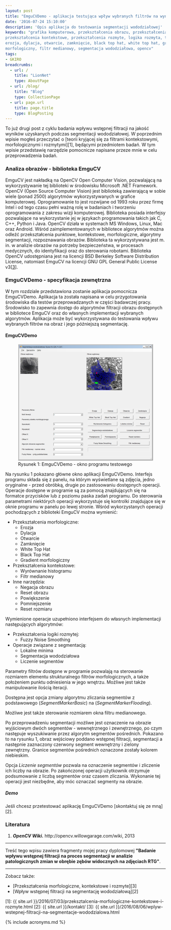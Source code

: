 ```yaml
---
layout: post
title: "EmguCVDemo - aplikacja testująca wpływ wybranych filtrów na wyniki segmentacji wododziałowej"
date: '2016-07-24 15:10:00'
description: 'Opis aplikacja do testowania segmentacji wododziałowej'
keywords: "grafika komputerowa, przekształcenia obrazu, przekształcenia morfologiczne,
przekształcenia kontekstowe, przekształcenia rozmyte, logika rozmyta, translacja,
erozja, dylacja, otwarcie, zamknięcie, black top hat, white top hat, gradient
morfologiczny, filtr medianowy, segmentacja wododziałowa, opencv"
tags:
- GKIRO
breadcrumbs:
  - url: /
    title: "LionNet"
    type: AboutPage
  - url: /blog/
    title: "Blog"
    type: CollectionPage
  - url: page.url
    title: page.title
    type: BlogPosting
---
```


To już drugi post z cyklu badania wpływu wstępnej filtracji na jakość wyników
uzyskanych podczas segmentacji wododziałowej. W poprzednim wpisie mogłeś przeczytać
o [teorii kryjącej się za filtrami kontekstowymi, morfologicznymi i rozmytymi][1], 
będącymi przedmiotem badań. W tym wpisie przedstawię narzędzie pomocnicze
napisane przeze mnie w celu przeprowadzenia badań.


### Analiza obrazów - biblioteka EmguCV

EmguCV jest nakładką na OpenCV Open Computer Vision, pozwalającą na wykorzystywanie
tej biblioteki w środowisku Microsoft .NET Framework. OpenCV (Open Source Computer 
Vision) jest biblioteką zawierającą w sobie wiele (ponad 2500) algorytmów 
wykorzystywanych w grafice komputerowej. Oprogramowanie to jest rozwijane od 
1993 roku przez firmę Intel i od tego czasu pełni ważną rolę w badaniach i 
tworzeniu oprogramowania z zakresu wizji komputerowej. Biblioteka posiada 
interfejsy pozwalające na wykorzystanie jej w językach programowania takich jak 
C, C++, Python i Java. OpenCV działa w systemach MS Windows, Linux, Mac oraz 
Android. Wśród zaimplementowanych w bibliotece algorytmów można odleźć 
przekształcenia punktowe, kontekstowe, morfologiczne, algorytmy segmentacji, 
rozpoznawania obrazów. Biblioteka ta wykorzystywana jest m. in. w analizie obrazów 
na potrzeby bezpieczeństwa, w procesach medycznych, do identyfikacji oraz do 
sterowania robotami. Biblioteka OpenCV udostępniana jest na licencji BSD Berkeley 
Software Distribution License, natomiast EmguCV na licencji GNU GPL General 
Public License v3[[3](#opencv)].

### EmguCVDemo - specyfikacja zewnętrzna

W tym rozdziale przedstawiona zostanie aplikacja pomocnicza EmguCVDemo. Aplikacja 
ta została napisana w celu przygotowania środowiska dla testów przeprowadzanych 
w części badawczej pracy. Środowisko to zapewnia dostęp do algorytmów filtracji 
obrazu dostępnych w bibliotece EmguCV oraz do własnych implementacji wybranych 
algorytmów. Aplikacja może być wykorzystywana do testowania wpływu wybranych 
filtrów na obraz i jego późniejszą segmentację.

#### EmguCVDemo

<figure>
    <img src="/img/gkiro/emgucvdemo.png" alt="EmguCVDemo - okno programu testowego">
    <figcaption>Rysunek 1: EmguCVDemo - okno programu testowego</figcaption>
</figure>

Na rysunku 1 pokazano główne okno aplikacji EmguCVDemo. Interfejs programu składa 
się z panelu, na którym wyświetlane są zdjęcia, jedno oryginalne - przed obróbką, 
drugie po zastosowaniu dostępnych operacji. Operacje dostępne w programie są za 
pomocą znajdujących się na formatce przycisków lub z poziomu paska zadań programu. 
Do sterowania parametrami niektórych operacji wykorzystuje się kontrolki 
znajdujące się w oknie programu w panelu po lewej stronie. Wśród wykorzystanych 
operacji pochodzących z biblioteki EmguCV można wymienić:

 * Przekształcenia morfologiczne:
   * Erozja
   * Dylacja
   * Otwarcie
   * Zamknięcie
   * White Top Hat
   * Black Top Hat
   * Gradient morfologiczny
 * Przekształcenia kontekstowe:
   * Wyrównanie histogramu
   * Filtr medianowy
 * Inne narzędzia:
   * Negacja obrazu
   * Reset obrazu
   * Powiększenie
   * Pomniejszenie
   * Reset rozmiaru

Wymienione operacje uzupełniono interfejsem do własnych implementacji następujących 
algorytmów:

 * Przekształcenia logiki rozmytej:
   * Fuzzy Noise Smoothing
 * Operacje związane z segmentacją:
   * Lokalne minima
   * Segmentacja wododziałowa
   * Liczenie segmentów

Parametry filtrów dostępne w programie pozwalają na sterowanie rozmiarem elementu 
strukturalnego filtrów morfologicznych, a także położeniem punktu odniesienia w 
jego wnętrzu. Możliwe jest także manipulowanie ilością iteracji.

Dostępna jest opcja zmiany algorytmu zliczania segmentów z podstawowego 
(*SegmentMarkerBasic*) na (*SegmentMarkerFlooding*).

Możliwe jest także sterowanie rozmiarem okna filtru medianowego.

Po przeprowadzeniu segmentacji możliwe jest oznaczenie na obrazie wyjściowym 
dwóch segmentów - wewnętrznego i zewnętrznego, po czym następuje wyszukiwanie 
przez algorytm segmentów pośrednich. Pokazano to na rysunku 1, obraz wejściowy 
poddano wstępnej filtracji, segmentacji a następnie zaznaczony czerwony segment 
wewnętrzny i zielony zewnętrzny. Granice segmentów pośrednich oznaczone zostały 
kolorem niebieskim.

Opcja *Liczenie segmentów* pozwala na oznaczenie segmentów i zliczenie ich liczby 
na obrazie. Po zakończonej operacji użytkownik otrzymuje podsumowanie z liczbą 
segmentów oraz czasem zliczania. Wykonanie tej operacji jest niezbędne, aby móc 
oznaczać segmenty na obrazie.

##### Demo

Jeśli chcesz przetestować aplikację EmguCVDemo [skontaktuj się ze mną][2].

### Literatura

1. <a name="wyklady-gkiro">
        <strong><em>OpenCV Wiki</em>.</strong> http://opencv.willowgarage.com/wiki, 2013
    </a>

* * *

Treść tego wpisu zawiera fragmenty mojej pracy dyplomowej **"Badanie wpływu 
wstępnej filtracji na proces segmentacji w analizie patologicznych zmian w 
obrębie zębów widocznych na zdjęciach RTG"**.

* * *

Zobacz także:

 * [Przekształcenia morfologiczne, kontekstowe i rozmyte][3]
 * [Wpływ wstępnej filtracji na segmentację wododziałową][2]


[1]: {{ site.url }}/2016/07/03/przeksztalcenia-morfologiczne-kontekstowe-i-rozmyte.html
[2]: {{ site.url }}/kontakt/
[3]: {{ site.url }}/2016/08/06/wplyw-wstepnej-filtracji-na-segmentacje-wododzialowa.html

{% include acronyms.md %}
